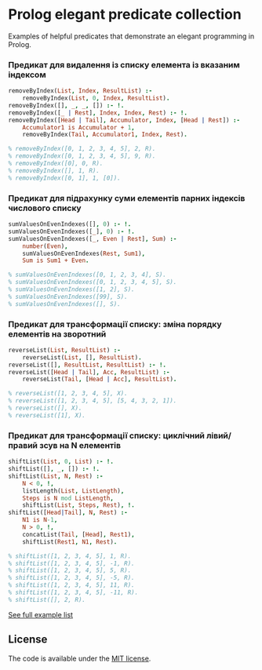 # Prolog elegant predicate collection

Examples of helpful predicates that demonstrate an elegant programming in Prolog.

### Предикат для видалення із списку елемента із вказаним індексом
```Prolog
removeByIndex(List, Index, ResultList) :- 
    removeByIndex(List, 0, Index, ResultList).
removeByIndex([], _, _, []) :- !.
removeByIndex([_ | Rest], Index, Index, Rest) :- !.
removeByIndex([Head | Tail], Accumulator, Index, [Head | Rest]) :-
    Accumulator1 is Accumulator + 1,
    removeByIndex(Tail, Accumulator1, Index, Rest).

% removeByIndex([0, 1, 2, 3, 4, 5], 2, R).
% removeByIndex([0, 1, 2, 3, 4, 5], 9, R).
% removeByIndex([0], 0, R).
% removeByIndex([], 1, R).
% removeByIndex([0, 1], 1, [0]).
```


### Предикат для підрахунку суми елементів парних індексів числового списку
```Prolog
sumValuesOnEvenIndexes([], 0) :- !.
sumValuesOnEvenIndexes([_], 0) :- !.
sumValuesOnEvenIndexes([_, Even | Rest], Sum) :-
    number(Even),
    sumValuesOnEvenIndexes(Rest, Sum1),
    Sum is Sum1 + Even.

% sumValuesOnEvenIndexes([0, 1, 2, 3, 4], S).
% sumValuesOnEvenIndexes([0, 1, 2, 3, 4, 5], S).
% sumValuesOnEvenIndexes([1, 2], S).
% sumValuesOnEvenIndexes([99], S).
% sumValuesOnEvenIndexes([], S).
```


### Предикат для трансформації списку: зміна порядку елементів на зворотний
```Prolog
reverseList(List, ResultList) :- 
    reverseList(List, [], ResultList).
reverseList([], ResultList, ResultList) :- !.
reverseList([Head | Tail], Acc, ResultList) :- 
    reverseList(Tail, [Head | Acc], ResultList).

% reverseList([1, 2, 3, 4, 5], X).
% reverseList([1, 2, 3, 4, 5], [5, 4, 3, 2, 1]).
% reverseList([], X).
% reverseList([1], X).
```


### Предикат для трансформації списку: циклічний лівий/правий зсув на N елементів
```Prolog
shiftList(List, 0, List) :- !.
shiftList([], _, []) :- !.
shiftList(List, N, Rest) :-
    N < 0, !,
    listLength(List, ListLength),
    Steps is N mod ListLength,
    shiftList(List, Steps, Rest), !.
shiftList([Head|Tail], N, Rest) :-
    N1 is N-1,
    N > 0, !,
    concatList(Tail, [Head], Rest1),
    shiftList(Rest1, N1, Rest).

% shiftList([1, 2, 3, 4, 5], 1, R).
% shiftList([1, 2, 3, 4, 5], -1, R).
% shiftList([1, 2, 3, 4, 5], 5, R).
% shiftList([1, 2, 3, 4, 5], -5, R).
% shiftList([1, 2, 3, 4, 5], 11, R).
% shiftList([1, 2, 3, 4, 5], -11, R).
% shiftList([], 2, R).
```


[See full example list](solution.pl)

## License

The code is available under the [MIT license](LICENSE).
